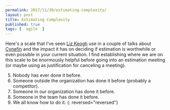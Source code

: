 ```yaml
---
permalink: 2017/11/30/estimating-complexity/
layout: post
title: Estimating Complexity
published: true 
tags: [  agile  ]
---
```


Here's a scale that I've seen <a href="https://twitter.com/lunivore">Liz Keogh</a> use in a couple of talks about 
<a href="http://cognitive-edge.com/videos/cynefin-framework-introduction/">Cynefin</a> and the impact it has on 
deciding if estimation is worthwhile or even possible in your current situation. I find establishing where we are on 
this scale to be enormously helpful before going into an estimation meeting (or maybe using as justification for canceling a meeting).


5. Nobody has ever done it before.
4. Someone outside the organization has done it before (probably a competitor).
3. Someone in our organization has done it before.
2. Someone in the team has done it before.
1. We all know how to do it.
{: reversed="reversed"} 


